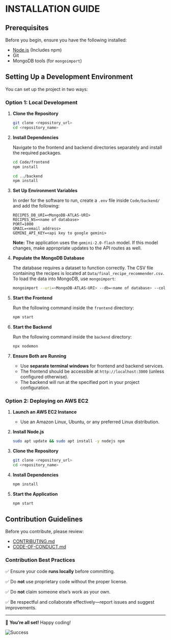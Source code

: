 # INSTALLATION GUIDE

## Prerequisites

Before you begin, ensure you have the following installed:

- [Node.js](https://nodejs.org/en/download/) (Includes npm)
- Git
- MongoDB tools (for `mongoimport`)

## Setting Up a Development Environment

You can set up the project in two ways:

### **Option 1: Local Development**

1. **Clone the Repository**

   ```sh
   git clone <repository_url>
   cd <repository_name>
   ```

2. **Install Dependencies**

   Navigate to the frontend and backend directories separately and install the required packages.

   ```sh
   cd Code/frontend
   npm install
   ```

   ```sh
   cd ../backend
   npm install
   ```

3. **Set Up Environment Variables**

   In order for the software to run, create a `.env` file inside `Code/backend/` and add the following:

   ```env
   RECIPES_DB_URI=<MongoDB-ATLAS-URI>
   RECIPES_NS=<name of database>
   PORT=1000
   GMAIL=<email address>
   GEMINI_API_KEY=<api key to google gemini>
   ```
   
   **Note:** The application uses the `gemini-2.0-flash` model. If this model changes, make appropriate updates to the API routes as well.

4. **Populate the MongoDB Database**

   The database requires a dataset to function correctly. The CSV file containing the recipes is located at `Data/final_recipe_recommender.csv`. To load the data into MongoDB, use `mongoimport`:

   ```sh
   mongoimport --uri=<MongoDB-ATLAS-URI> --db=<name of database> --collection=recipe --type=csv --headerline --file=<Path-to-dataset>
   ```

5. **Start the Frontend**

   Run the following command inside the `frontend` directory:

   ```sh
   npm start
   ```

6. **Start the Backend**

   Run the following command inside the `backend` directory:

   ```sh
   npx nodemon
   ```

7. **Ensure Both are Running**

   - Use **separate terminal windows** for frontend and backend services.
   - The frontend should be accessible at `http://localhost:3000` (unless configured otherwise).
   - The backend will run at the specified port in your project configuration.

### **Option 2: Deploying on AWS EC2**

1. **Launch an AWS EC2 Instance**

   - Use an Amazon Linux, Ubuntu, or any preferred Linux distribution.

2. **Install Node.js**

   ```sh
   sudo apt update && sudo apt install -y nodejs npm
   ```

3. **Clone the Repository**

   ```sh
   git clone <repository_url>
   cd <repository_name>
   ```

4. **Install Dependencies**

   ```sh
   npm install
   ```

5. **Start the Application**

   ```sh
   npm start
   ```

## Contribution Guidelines

Before you contribute, please review:
- [CONTRIBUTING.md](./CONTRIBUTING.md)
- [CODE-OF-CONDUCT.md](./CODE-OF-CONDUCT.md)

### **Contribution Best Practices**

✅ Ensure your code **runs locally** before committing.

✅ Do **not** use proprietary code without the proper license.

✅ Do **not** claim someone else’s work as your own.

✅ Be respectful and collaborate effectively—report issues and suggest improvements.

---

🎉 **You’re all set!** Happy coding!

![Success](https://tenor.com/view/success-kid-hells-yes-i-did-it-fuck-yeah-success-gif-5207407.gif)

